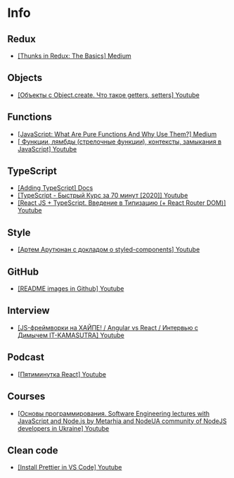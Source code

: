 # Info

## Redux

- [[Thunks in Redux: The Basics] Medium ](https://medium.com/fullstack-academy/thunks-in-redux-the-basics-85e538a3fe60)

## Objects

- [[Объекты с Object.create. Что такое getters, setters] Youtube ](https://www.youtube.com/watch?v=cS6nTVNzOPw)

## Functions

- [[JavaScript: What Are Pure Functions And Why Use Them?] Medium ](https://medium.com/@jamesjefferyuk/javascript-what-are-pure-functions-4d4d5392d49c)
- [[ Функции, лямбды (стрелочные функции), контексты, замыкания в JavaScript] Youtube ](https://www.youtube.com/watch?v=pn5myCmpV2U&t=3881s)

## TypeScript
- [[Adding TypeScript] Docs ](https://create-react-app.dev/docs/adding-typescript/)
- [[TypeScript - Быстрый Курс за 70 минут [2020]] Youtube ](https://youtu.be/nyIpDs2DJ_c)
- [[React JS + TypeScript. Введение в Типизацию (+ React Router DOM)] Youtube ](https://youtu.be/OvLWWvjoi8s)

## Style

- [[Артем Арутюнан с докладом о styled-components] Youtube ](https://www.youtube.com/watch?v=eOBz3_mQwo8)

## GitHub

- [[README images in Github] Youtube ](https://www.youtube.com/watch?v=nvPOUdz5PL4)

## Interview

- [[JS-фреймворки на ХАЙПЕ! / Angular vs React / Интервью с Димычем IT-KAMASUTRA] Youtube ](https://www.youtube.com/watch?v=wWd73WDBxzs&t=6267s)

## Podcast

- [[Пятиминутка React] Youtube ](https://www.youtube.com/channel/UCtcMCp5GwNdQuloP4v5slfw)

## Courses

- [[Основы программирования. Software Engineering lectures with JavaScript and Node.js by Metarhia and NodeUA community of NodeJS developers in Ukraine] Youtube ](https://www.youtube.com/playlist?list=PLHhi8ymDMrQZad6JDh6HRzY1Wz5WB34w0)

## Clean code

- [[Install Prettier in VS Code] Youtube ](https://www.youtube.com/watch?v=Gmz27agvLYg)
